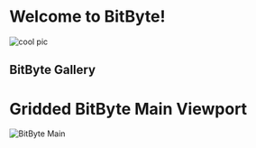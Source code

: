 # **Welcome to BitByte!**


![cool pic](https://i.imgur.com/MR8r3W6.png)


## **BitByte Gallery**

# Gridded BitByte Main Viewport
![BitByte Main](https://i.imgur.com/wRsW0ak.png)
